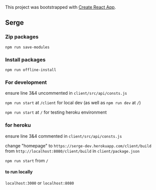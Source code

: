 This project was bootstrapped with [Create React App](https://github.com/facebook/create-react-app).

## Serge

### Zip packages 
`npm run save-modules`

### Install packages 
`npm run offline-install`

### For development
ensure line 3&4 uncommented in `client/src/api/consts.js`

`npm run start` at `/client` for local dev (as well as `npm run dev` at `/`)

`npm run start` at `/` for testing heroku environment

### for heroku
ensure line 3&4 commented in `client/src/api/consts.js`

change "homepage" to `https://serge-dev.herokuapp.com/client/build` from `http://localhost:8080/client/build` in `client/package.json`

`npm run start` from `/` 

#### to run locally
`localhost:3000` or `localhost:8080`

